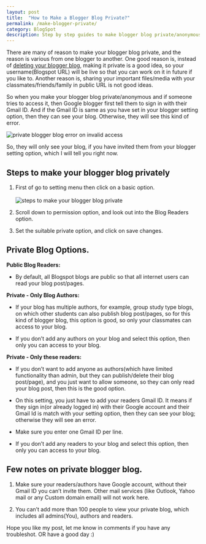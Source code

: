 ```yaml
---
layout: post
title:  "How to Make a Blogger Blog Private?"
permalink: /make-blogger-private/
category: BlogSpot
description: Step by step guides to make blogger blog private/anonymous from the public internet.
---
```

There are many of reason to make your blogger blog private, and the reason is various from one blogger to another. One good reason is, instead of [deleting your blogger blog](/delete-blogger-blog/ "How to Delete a Blog on Blogger?"), making it private is a good idea, so your username(Blogspot URL) will be live so that you can work on it in future if you like to. Another reason is, sharing your important files/media with your classmates/friends/family in public URL is not good ideas.

So when you make your blogger blog private/anonymous and if someone tries to access it, then Google blogger first tell them to sign in with their Gmail ID. And if the Gmail ID is same as you have set in your blogger setting option, then they can see your blog. Otherwise, they will see this kind of error.

<img class="img-responsive" alt="private blogger blog error on invalid access" src="https://cdn.goyllo.com/blogspot/private-blogger-blog.png"/>

So, they will only see your blog, if you have invited them from your blogger setting option, which I will tell you right now.

## Steps to make your blogger blog privately ##

1. First of go to setting menu then click on a basic option.<br/><br/><img class="img-responsive" alt="steps to make your blogger blog private" src="https://cdn.goyllo.com/blogspot/make-your-blogger-blog-private.png"/>

2. Scroll down to permission option, and look out into the Blog Readers option.

3. Set the suitable private option, and click on save changes.

## Private Blog Options. ##
**Public Blog Readers:** 

- By default, all Blogspot blogs are public so that all internet users can read your blog post/pages.

**Private - Only Blog Authors:** 

- If your blog has multiple authors, for example, group study type blogs, on which other students can also publish blog post/pages, so for this kind of blogger blog, this option is good, so only your classmates can access to your blog.

- If you don’t add any authors on your blog and select this option, then only you can access to your blog.

**Private - Only these readers:**

- If you don’t want to add anyone as authors(which have limited functionality than admin, but they can publish/delete their blog post/page), and you just want to allow someone, so they can only read your blog post, then this is the good option.

- On this setting, you just have to add your readers Gmail ID. It means if they sign in(or already logged in) with their Google account and their Gmail Id is match with your setting option, then they can see your blog; otherwise they will see an error.

- Make sure you enter one Gmail ID per line.

- If you don’t add any readers to your blog and select this option, then only you can access to your blog.

## Few notes on private blogger blog.  ##

1. Make sure your readers/authors have Google account, without their Gmail ID you can’t invite them. Other mail services (like Outlook, Yahoo mail or any Custom domain email) will not work here.
 
2. You can’t add more than 100 people to view your private blog, which includes all admins(You), authors and readers.

Hope you like my post, let me know in comments if you have any troubleshot. OR have a good day :)
